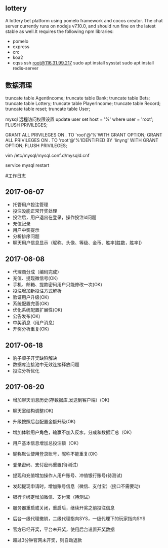 ## lottery
A lottery bet platform using pomelo framework and cocos creator.
The chat server currently runs on nodejs v7.10.0, and should run fine on the latest stable as well.It requires the following npm libraries:
- pomelo
- express
- crc
- koa2
- cqss
 ssh root@116.31.99.217
sudo apt install sysstat
sudo apt install redis-server

## 数据清理
truncate table AgentIncome;
truncate table Bank;
truncate table Bets;
truncate table Lottery;
truncate table PlayerIncome;
truncate table Record;
truncate table reset;
truncate table User;


mysql 远程访问权限设置
update user set host = '%' where user = 'root';
FLUSH PRIVILEGES;

GRANT ALL PRIVILEGES ON *.* TO 'root'@'%'WITH GRANT OPTION;
GRANT ALL PRIVILEGES ON *.* TO 'root'@'%'IDENTIFIED BY 'linyng' WITH GRANT OPTION;
FLUSH PRIVILEGES;

vim /etc/mysql/mysql.conf.d/mysqld.cnf

service mysql restart

#工作日志

## 2017-06-07
* 托管用户投注管理
* 投注没能正常开奖处理
* 投注后，用户退出在登录，操作投注id问题
* 充值记录
* 用户中奖提示
* 分析排序问题
* 聊天用户信息显示（昵称、头像、等级、金币、胜率[胜数，胜率]）

## 2017-06-08
* 代理商分成（编码完成）
* 充值、提现微信号(OK)
* 手机、邮箱、提款密码用户只能修改一次(OK)
* 投注增加新投注方式解析
* 验证用户升级(OK)
* 系统配置完善(OK)
* 优化系统配置扩展性(OK)
* 公告发布(OK)
* 中奖消息（用户消息）
* 开奖分析重复(OK)

## 2017-06-18
* 豹子顺子开奖缺陷解决
* 数据库连接池中无效连接释放问题
* 投注分析优化

## 2017-06-20
* 增加聊天消息历史(存数据库,发送到客户端）(OK)
* 聊天室结构调整(OK)
* 升级按照后台配置金额升级(OK)
* 增加体验用户角色，输赢不加入反水，分成和数据汇总（OK）
* 用户基本信息增加总投注额（OK）

* 昵称默认使用登录账号，昵称不能重复(OK)
* 登录密码、支付密码重置(待测试)
* 提现和充值增加操作人用户账号、冲值银行账号(待测试)
* 发起提现申请时，增加账号信息（微信、支付宝）(接口不需要动)
* 银行卡绑定增加微信、支付宝（待测试）

* 服务器重启或关闭，重启后，继续开奖之前投注信息

* 后台一级代理撤销，二级代理指向SYS，一级代理下的玩家指向SYS

* 官方已经开奖，平台未开奖，使用后台设置开奖数据

* 超过3分钟官网未开奖，则自动返款



